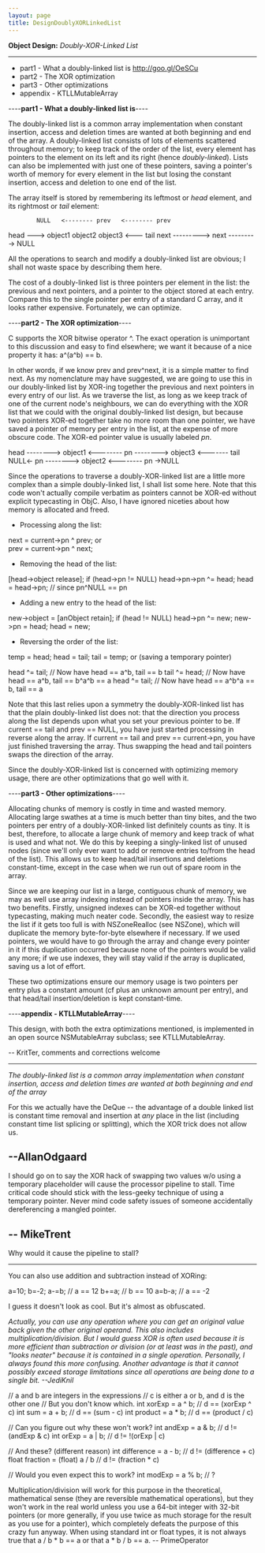 ```yaml
---
layout: page
title: DesignDoublyXORLinkedList
---
```


**Object Design:** *Doubly-XOR-Linked List*

----


* part1 - What a doubly-linked list is http://goo.gl/OeSCu
* part2 - The XOR optimization
* part3 - Other optimizations
* appendix - KTLLMutableArray


----**part1 - What a doubly-linked list is**----

The doubly-linked list is a common array implementation when constant insertion, access and deletion times are wanted at both beginning and end of the array. A doubly-linked list consists of lots of elements scattered throughout memory; to keep track of the order of the list, every element has pointers to the element on its left and its right (hence *doubly-linked*). Lists can also be implemented with just one of these pointers, saving a pointer's worth of memory for every element in the list but losing the constant insertion, access and deletion to one end of the list.

The array itself is stored by remembering its leftmost or *head* element, and its rightmost or *tail* element:
    
            NULL   <-------- prev   <-------- prev
 head ---> object1          object2          object3 <--- tail
            next --------->  next --------->  NULL


All the operations to search and modify a doubly-linked list are obvious; I shall not waste space by describing them here.

The cost of a doubly-linked list is three pointers per element in the list: the previous and next pointers, and a pointer to the object stored at each entry. Compare this to the single pointer per entry of a standard C array, and it looks rather expensive. Fortunately, we can optimize.

----**part2 - The XOR optimization**----

C supports the XOR bitwise operator     ^. The exact operation is unimportant to this discussion and easy to find elsewhere; we want it because of a nice property it has:     a^(a^b) == b.

In other words, if we know     prev and     prev^next, it is a simple matter to find     next. As my nomenclature may have suggested, we are going to use this in our doubly-linked list by XOR-ing together the previous and next pointers in every entry of our list. As we traverse the list, as long as we keep track of one of the current node's neighbours, we can do everything with the XOR list that we could with the original doubly-linked list design, but because two pointers XOR-ed together take no more room than one pointer, we have saved a pointer of memory per entry in the list, at the expense of more obscure code. The XOR-ed pointer value is usually labeled *pn*.

    
 head --------> object1 <--------  pn   --------> object3 <------- tail
          NULL<-  pn   --------> object2 <--------  pn   ->NULL


Since the operations to traverse a doubly-XOR-linked list are a little more complex than a simple doubly-linked list, I shall list some here. Note that this code won't actually compile verbatim as pointers cannot be XOR-ed without explicit typecasting in ObjC. Also, I have ignored niceties about how memory is allocated and freed.


* Processing along the list:
    
 next = current->pn ^ prev;
 or     
 prev = current->pn ^ next;


* Removing the head of the list:
    
 [head->object release];
 if (head->pn != NULL)
     head->pn->pn ^= head;
 head = head->pn; // since pn^NULL == pn


* Adding a new entry to the head of the list:
    
 new->object = [anObject retain];
 if (head != NULL)
     head->pn ^= new;
 new->pn = head;
 head = new;


* Reversing the order of the list:
    
 temp = head;
 head = tail;
 tail = temp;
 or (saving a temporary pointer)
    
 head ^= tail;   // Now have head == a^b, tail == b
 tail ^= head;   // Now have head == a^b, tail == b^a^b == a
 head ^= tail;   // Now have head == a^b^a == b, tail == a



Note that this last relies upon a symmetry the doubly-XOR-linked list has that the plain doubly-linked list does not: that the direction you process along the list depends upon what you set your previous pointer to be. If     current == tail and     prev == NULL, you have just started processing in reverse along the array. If     current == tail and     prev == current->pn, you have just finished traversing the array. Thus swapping the head and tail pointers swaps the direction of the array.

Since the doubly-XOR-linked list is concerned with optimizing memory usage, there are other optimizations that go well with it.

----**part3 - Other optimizations**----

Allocating chunks of memory is costly in time and wasted memory. Allocating large swathes at a time is much better than tiny bites, and the two pointers per entry of a doubly-XOR-linked list definitely counts as tiny. It is best, therefore, to allocate a large chunk of memory and keep track of what is used and what not. We do this by keeping a singly-linked list of unused nodes (since we'll only ever want to add or remove entries to/from the head of the list). This allows us to keep head/tail insertions and deletions constant-time, except in the case when we run out of spare room in the array.

Since we are keeping our list in a large, contiguous chunk of memory, we may as well use array indexing instead of pointers inside the array. This has two benefits. Firstly, unsigned indexes can be XOR-ed together without typecasting, making much neater code. Secondly, the easiest way to resize the list if it gets too full is with NSZoneRealloc (see NSZone), which will duplicate the memory byte-for-byte elsewhere if necessary. If we used pointers, we would have to go through the array and change every pointer in it if this duplication occurred because none of the pointers would be valid any more; if we use indexes, they will stay valid if the array is duplicated, saving us a lot of effort.

These two optimizations ensure our memory usage is two pointers per entry plus a constant amount (cf plus an unknown amount per entry), and that head/tail insertion/deletion is kept constant-time.

----**appendix - KTLLMutableArray**----

This design, with both the extra optimizations mentioned, is implemented in an open source NSMutableArray subclass; see KTLLMutableArray.

-- KritTer, comments and corrections welcome

----
*The doubly-linked list is a common array implementation when constant insertion, access and deletion times are wanted at both beginning and end of the array*

For this we actually have the DeQue -- the advantage of a double linked list is constant time removal and insertion at *any* place in the list (including constant time list splicing or splitting), which the XOR trick does not allow us.

--AllanOdgaard
----
I should go on to say the XOR hack of swapping two values w/o using a temporary placeholder will cause the processor pipeline to stall. Time critical code should stick with the less-geeky technique of using a temporary pointer. Never mind code safety issues of someone accidentally dereferencing a mangled pointer.

-- MikeTrent
----
Why would it cause the pipeline to stall?

----
You can also use addition and subtraction instead of XORing:
    
 a=10;
 b=-2;
 a-=b; // a == 12
 b+=a; // b == 10
 a=b-a; // a == -2

I guess it doesn't look as cool. But it's almost as obfuscated.

*Actually, you can use any operation where you can get an original value back given the other original operand. This also includes multiplication/division. But I would guess XOR is often used because it is more efficient than subtraction or division (or at least was in the past), and "looks neater" because it is contained in a single operation. Personally, I always found this more confusing. Another advantage is that it cannot possibly exceed storage limitations since all operations are being done to a single bit. --JediKnil*
    
 // a and b are integers in the expressions
 // c is either a or b, and d is the other one
 // But you don't know which.
 int xorExp = a ^ b; // d == (xorExp ^ c)
 int sum = a + b; // d == (sum - c)
 int product = a * b; // d == (product / c)
 
 // Can you figure out why these won't work?
 int andExp = a & b; // d != (andExp & c)
 int orExp = a | b; // d != !(orExp | c)
 
 // And these? (different reason)
 int difference = a - b; // d != (difference + c)
 float fraction = (float) a / b // d != (fraction * c)
 
 // Would you even expect this to work?
 int modExp = a % b; // ?


Multiplication/division will work for this purpose in the theoretical, mathematical sense (they are reversible mathematical operations), but they won't work in the real world unless you use a 64-bit integer with 32-bit pointers (or more generally, if you use twice as much storage for the result as you use for a pointer), which completely defeats the purpose of this crazy fun anyway. When using standard int or float types, it is not always true that     a / b * b == a or that     a * b / b == a. -- PrimeOperator


